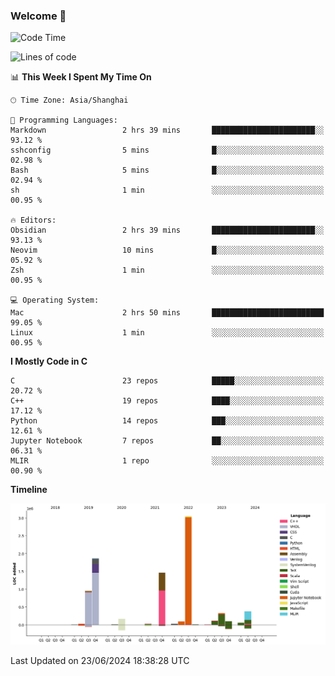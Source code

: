 ### Welcome 👋

<!--START_SECTION:waka-->
![Code Time](http://img.shields.io/badge/Code%20Time-1%2C509%20hrs%2045%20mins-blue)

![Lines of code](https://img.shields.io/badge/From%20Hello%20World%20I%27ve%20Written-8.7%20million%20lines%20of%20code-blue)

📊 **This Week I Spent My Time On** 

```text
🕑︎ Time Zone: Asia/Shanghai

💬 Programming Languages: 
Markdown                 2 hrs 39 mins       ███████████████████████░░   93.12 % 
sshconfig                5 mins              █░░░░░░░░░░░░░░░░░░░░░░░░   02.98 % 
Bash                     5 mins              █░░░░░░░░░░░░░░░░░░░░░░░░   02.94 % 
sh                       1 min               ░░░░░░░░░░░░░░░░░░░░░░░░░   00.95 % 

🔥 Editors: 
Obsidian                 2 hrs 39 mins       ███████████████████████░░   93.13 % 
Neovim                   10 mins             █░░░░░░░░░░░░░░░░░░░░░░░░   05.92 % 
Zsh                      1 min               ░░░░░░░░░░░░░░░░░░░░░░░░░   00.95 % 

💻 Operating System: 
Mac                      2 hrs 50 mins       █████████████████████████   99.05 % 
Linux                    1 min               ░░░░░░░░░░░░░░░░░░░░░░░░░   00.95 % 
```

**I Mostly Code in C** 

```text
C                        23 repos            █████░░░░░░░░░░░░░░░░░░░░   20.72 % 
C++                      19 repos            ████░░░░░░░░░░░░░░░░░░░░░   17.12 % 
Python                   14 repos            ███░░░░░░░░░░░░░░░░░░░░░░   12.61 % 
Jupyter Notebook         7 repos             ██░░░░░░░░░░░░░░░░░░░░░░░   06.31 % 
MLIR                     1 repo              ░░░░░░░░░░░░░░░░░░░░░░░░░   00.90 % 
```



**Timeline**

![Lines of Code chart](https://raw.githubusercontent.com/Bohan-hu/Bohan-hu/master/assets/bar_graph.png)


 Last Updated on 23/06/2024 18:38:28 UTC
<!--END_SECTION:waka-->



